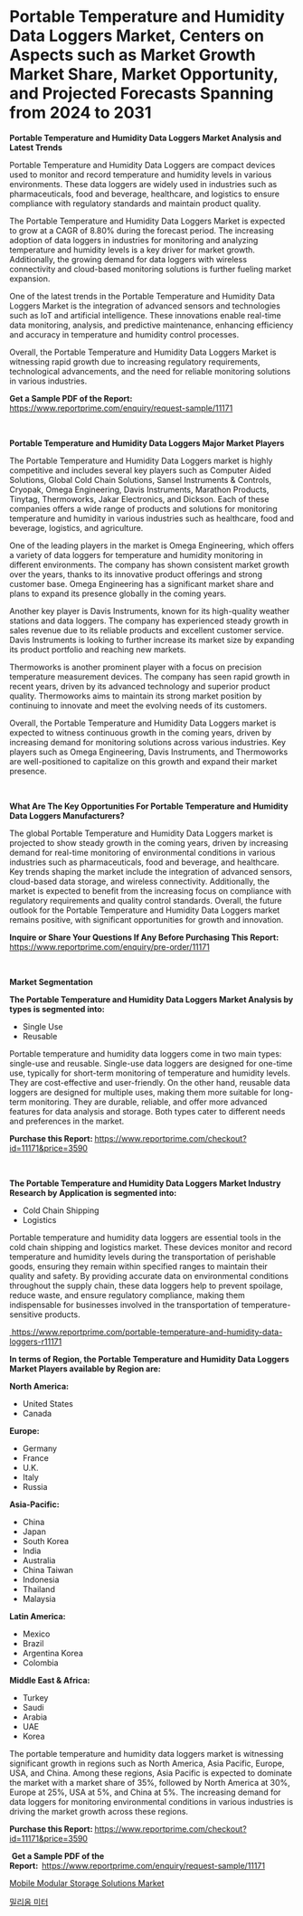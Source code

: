 <p><h1>Portable Temperature and Humidity Data Loggers Market, Centers on Aspects such as Market Growth Market Share, Market Opportunity, and Projected Forecasts Spanning from 2024 to 2031</h1></p><p><strong>Portable Temperature and Humidity Data Loggers Market Analysis and Latest Trends</strong></p>
<p><p>Portable Temperature and Humidity Data Loggers are compact devices used to monitor and record temperature and humidity levels in various environments. These data loggers are widely used in industries such as pharmaceuticals, food and beverage, healthcare, and logistics to ensure compliance with regulatory standards and maintain product quality.</p><p>The Portable Temperature and Humidity Data Loggers Market is expected to grow at a CAGR of 8.80% during the forecast period. The increasing adoption of data loggers in industries for monitoring and analyzing temperature and humidity levels is a key driver for market growth. Additionally, the growing demand for data loggers with wireless connectivity and cloud-based monitoring solutions is further fueling market expansion.</p><p>One of the latest trends in the Portable Temperature and Humidity Data Loggers Market is the integration of advanced sensors and technologies such as IoT and artificial intelligence. These innovations enable real-time data monitoring, analysis, and predictive maintenance, enhancing efficiency and accuracy in temperature and humidity control processes.</p><p>Overall, the Portable Temperature and Humidity Data Loggers Market is witnessing rapid growth due to increasing regulatory requirements, technological advancements, and the need for reliable monitoring solutions in various industries.</p></p>
<p><strong>Get a Sample PDF of the Report:&nbsp;</strong> <a href="https://www.reportprime.com/enquiry/request-sample/11171">https://www.reportprime.com/enquiry/request-sample/11171</a></p>
<p>&nbsp;</p>
<p><strong>Portable Temperature and Humidity Data Loggers Major Market Players</strong></p>
<p><p>The Portable Temperature and Humidity Data Loggers market is highly competitive and includes several key players such as Computer Aided Solutions, Global Cold Chain Solutions, Sansel Instruments & Controls, Cryopak, Omega Engineering, Davis Instruments, Marathon Products, Tinytag, Thermoworks, Jakar Electronics, and Dickson. Each of these companies offers a wide range of products and solutions for monitoring temperature and humidity in various industries such as healthcare, food and beverage, logistics, and agriculture.</p><p>One of the leading players in the market is Omega Engineering, which offers a variety of data loggers for temperature and humidity monitoring in different environments. The company has shown consistent market growth over the years, thanks to its innovative product offerings and strong customer base. Omega Engineering has a significant market share and plans to expand its presence globally in the coming years.</p><p>Another key player is Davis Instruments, known for its high-quality weather stations and data loggers. The company has experienced steady growth in sales revenue due to its reliable products and excellent customer service. Davis Instruments is looking to further increase its market size by expanding its product portfolio and reaching new markets.</p><p>Thermoworks is another prominent player with a focus on precision temperature measurement devices. The company has seen rapid growth in recent years, driven by its advanced technology and superior product quality. Thermoworks aims to maintain its strong market position by continuing to innovate and meet the evolving needs of its customers.</p><p>Overall, the Portable Temperature and Humidity Data Loggers market is expected to witness continuous growth in the coming years, driven by increasing demand for monitoring solutions across various industries. Key players such as Omega Engineering, Davis Instruments, and Thermoworks are well-positioned to capitalize on this growth and expand their market presence.</p></p>
<p>&nbsp;</p>
<p><strong>What Are The Key Opportunities For Portable Temperature and Humidity Data Loggers Manufacturers?</strong></p>
<p><p>The global Portable Temperature and Humidity Data Loggers market is projected to show steady growth in the coming years, driven by increasing demand for real-time monitoring of environmental conditions in various industries such as pharmaceuticals, food and beverage, and healthcare. Key trends shaping the market include the integration of advanced sensors, cloud-based data storage, and wireless connectivity. Additionally, the market is expected to benefit from the increasing focus on compliance with regulatory requirements and quality control standards. Overall, the future outlook for the Portable Temperature and Humidity Data Loggers market remains positive, with significant opportunities for growth and innovation.</p></p>
<p><strong>Inquire or Share Your Questions If Any Before Purchasing This Report:</strong> <a href="https://www.reportprime.com/enquiry/pre-order/11171">https://www.reportprime.com/enquiry/pre-order/11171</a></p>
<p>&nbsp;</p>
<p><strong>Market Segmentation</strong></p>
<p><strong>The Portable Temperature and Humidity Data Loggers Market Analysis by types is segmented into:</strong></p>
<p><ul><li>Single Use</li><li>Reusable</li></ul></p>
<p><p>Portable temperature and humidity data loggers come in two main types: single-use and reusable. Single-use data loggers are designed for one-time use, typically for short-term monitoring of temperature and humidity levels. They are cost-effective and user-friendly. On the other hand, reusable data loggers are designed for multiple uses, making them more suitable for long-term monitoring. They are durable, reliable, and offer more advanced features for data analysis and storage. Both types cater to different needs and preferences in the market.</p></p>
<p><strong>Purchase this Report:&nbsp;</strong><a href="https://www.reportprime.com/checkout?id=11171&price=3590">https://www.reportprime.com/checkout?id=11171&price=3590</a></p>
<p>&nbsp;</p>
<p><strong>The Portable Temperature and Humidity Data Loggers Market Industry Research by Application is segmented into:</strong></p>
<p><ul><li>Cold Chain Shipping</li><li>Logistics</li></ul></p>
<p><p>Portable temperature and humidity data loggers are essential tools in the cold chain shipping and logistics market. These devices monitor and record temperature and humidity levels during the transportation of perishable goods, ensuring they remain within specified ranges to maintain their quality and safety. By providing accurate data on environmental conditions throughout the supply chain, these data loggers help to prevent spoilage, reduce waste, and ensure regulatory compliance, making them indispensable for businesses involved in the transportation of temperature-sensitive products.</p></p>
<p><a href="https://www.reportprime.com/portable-temperature-and-humidity-data-loggers-r11171">&nbsp;https://www.reportprime.com/portable-temperature-and-humidity-data-loggers-r11171</a></p>
<p><strong>In terms of Region, the Portable Temperature and Humidity Data Loggers Market Players available by Region are:</strong></p>
<p>
    <p> <strong> North America: </strong>
        <ul>
            <li>United States</li>
            <li>Canada</li>
        </ul>
        </p> 
    <p> <strong> Europe: </strong>
        <ul>
            <li>Germany</li>
            <li>France</li>
            <li>U.K.</li>
            <li>Italy</li>
            <li>Russia</li>
        </ul>
        </p> 
    <p> <strong> Asia-Pacific: </strong>
        <ul>
            <li>China</li>
            <li>Japan</li>
            <li>South Korea</li>
            <li>India</li>
            <li>Australia</li>
            <li>China Taiwan</li>
            <li>Indonesia</li>
            <li>Thailand</li>
            <li>Malaysia</li>
        </ul>
        </p> 
    <p> <strong> Latin America: </strong>
        <ul>
            <li>Mexico</li>
            <li>Brazil</li>
            <li>Argentina Korea</li>
            <li>Colombia</li>
        </ul>
        </p> 
    <p> <strong> Middle East & Africa: </strong>
        <ul>
            <li>Turkey</li>
            <li>Saudi</li>
            <li>Arabia</li>
            <li>UAE</li>
            <li>Korea</li>
        </ul>
    </p>
    </p>
<p><p>The portable temperature and humidity data loggers market is witnessing significant growth in regions such as North America, Asia Pacific, Europe, USA, and China. Among these regions, Asia Pacific is expected to dominate the market with a market share of 35%, followed by North America at 30%, Europe at 25%, USA at 5%, and China at 5%. The increasing demand for data loggers for monitoring environmental conditions in various industries is driving the market growth across these regions.</p></p>
<p><strong>Purchase this Report: </strong><a href="https://www.reportprime.com/checkout?id=11171&price=3590">https://www.reportprime.com/checkout?id=11171&price=3590</a></p>
<p>&nbsp;<strong>Get a Sample PDF of the Report:&nbsp;&nbsp;</strong><a href="https://www.reportprime.com/enquiry/request-sample/11171">https://www.reportprime.com/enquiry/request-sample/11171</a></p>
<p><strong></strong></p>
<p><p><a href="https://github.com/GroverBarry/Market-Research-Report-List-4/blob/main/mobile-modular-storage-solutions-market.md">Mobile Modular Storage Solutions Market</a></p><p><a href="https://github.com/idcefvhkdut6/Market-Research-Report-List-1/blob/main/483995723938.md">밀리옴 미터</a></p></p>